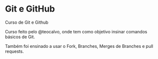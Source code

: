 # Git e GitHub

Curso de Git e Github

Curso feito pelo @teocalvo, onde tem como objetivo insinar comandos básicos de Git.

Também foi ensinado a usar o Fork, Branches, Merges de Branches e pull requests.
